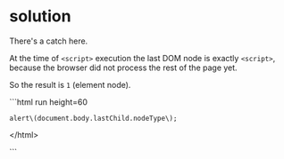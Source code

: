 # solution

There's a catch here.

At the time of `<script>` execution the last DOM node is exactly `<script>`, because the browser did not process the rest of the page yet.

So the result is `1` \(element node\).

\`\`\`html run height=60

  
    alert\(document.body.lastChild.nodeType\);  
  

&lt;/html&gt;

\`\`\`

